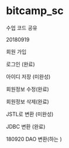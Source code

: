 # bitcamp_sc
수업 코드 공유

20180919

회원 가입

로그인 (완료)

아이디 저장 (미완성)

회원정보 수정(완료)

회원정보 삭제(완료)

JSTL로 변환 (미완성)

JDBC 변환 (완료)

180920 DAO 변환(하는 )
